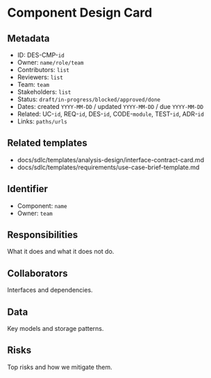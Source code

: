 # Component Design Card

## Metadata

- ID: DES-CMP-`id`
- Owner: `name/role/team`
- Contributors: `list`
- Reviewers: `list`
- Team: `team`
- Stakeholders: `list`
- Status: `draft/in-progress/blocked/approved/done`
- Dates: created `YYYY-MM-DD` / updated `YYYY-MM-DD` / due `YYYY-MM-DD`
- Related: UC-`id`, REQ-`id`, DES-`id`, CODE-`module`, TEST-`id`, ADR-`id`
- Links: `paths/urls`

## Related templates

- docs/sdlc/templates/analysis-design/interface-contract-card.md
- docs/sdlc/templates/requirements/use-case-brief-template.md

## Identifier

- Component: `name`
- Owner: `team`

## Responsibilities

What it does and what it does not do.

## Collaborators

Interfaces and dependencies.

## Data

Key models and storage patterns.

## Risks

Top risks and how we mitigate them.
